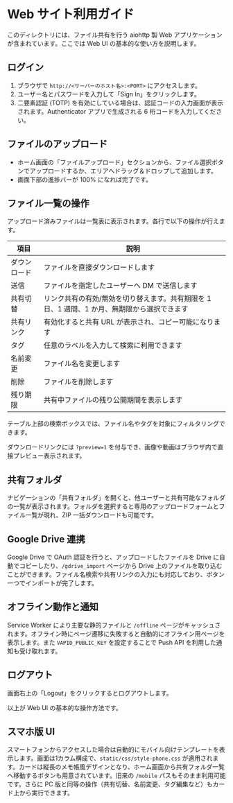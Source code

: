 # Web サイト利用ガイド

このディレクトリには、ファイル共有を行う aiohttp 製 Web アプリケーションが含まれています。ここでは Web UI の基本的な使い方を説明します。

## ログイン
1. ブラウザで `http://<サーバーのホスト名>:<PORT>` にアクセスします。
2. ユーザー名とパスワードを入力して「Sign In」をクリックします。
3. 二要素認証 (TOTP) を有効にしている場合は、認証コードの入力画面が表示されます。Authenticator アプリで生成される 6 桁コードを入力してください。

## ファイルのアップロード
- ホーム画面の「ファイルアップロード」セクションから、ファイル選択ボタンでアップロードするか、エリアへドラッグ＆ドロップして追加します。
- 画面下部の進捗バーが 100% になれば完了です。

## ファイル一覧の操作
アップロード済みファイルは一覧表に表示されます。各行で以下の操作が行えます。

| 項目 | 説明 |
| --- | --- |
| ダウンロード | ファイルを直接ダウンロードします |
| 送信 | ファイルを指定したユーザーへ DM で送信します |
| 共有切替 | リンク共有の有効/無効を切り替えます。共有期限を 1 日、1 週間、1 か月、無期限から選択できます |
| 共有リンク | 有効化すると共有 URL が表示され、コピー可能になります |
| タグ | 任意のラベルを入力して検索に利用できます |
| 名前変更 | ファイル名を変更します |
| 削除 | ファイルを削除します |
| 残り期限 | 共有中ファイルの残り公開期間を表示します |

テーブル上部の検索ボックスでは、ファイル名やタグを対象にフィルタリングできます。

ダウンロードリンクには `?preview=1` を付与でき、画像や動画はブラウザ内で直接プレビュー表示されます。

## 共有フォルダ
ナビゲーションの「共有フォルダ」を開くと、他ユーザーと共有可能なフォルダの一覧が表示されます。フォルダを選択すると専用のアップロードフォームとファイル一覧が現れ、ZIP 一括ダウンロードも可能です。


## Google Drive 連携
Google Drive で OAuth 認証を行うと、アップロードしたファイルを Drive に自動でコピーしたり、`/gdrive_import` ページから Drive 上のファイルを取り込むことができます。ファイル名検索や共有リンクの入力にも対応しており、ボタン一つでインポートが完了します。

## オフライン動作と通知
Service Worker により主要な静的ファイルと `/offline` ページがキャッシュされます。オフライン時にページ遷移に失敗すると自動的にオフライン用ページを表示します。また `VAPID_PUBLIC_KEY` を設定することで Push API を利用した通知も受け取れます。

## ログアウト
画面右上の「Logout」をクリックするとログアウトします。

以上が Web UI の基本的な操作方法です。

## スマホ版 UI
スマートフォンからアクセスした場合は自動的にモバイル向けテンプレートを表示します。画面は1カラム構成で、`static/css/style-phone.css` が適用されます。カードは縦長のメモ帳風デザインとなり、ホーム画面から共有フォルダ一覧へ移動するボタンも用意されています。旧来の `/mobile` パスもそのまま利用可能です。さらに PC 版と同等の操作（共有切替、名前変更、タグ編集など）もカード上から実行できます。
